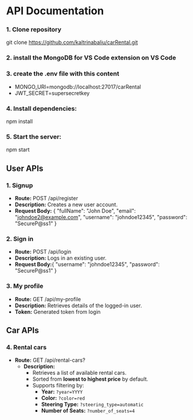 # API Documentation

### 1. Clone repository

git clone https://github.com/kaltrinabaliu/carRental.git

### 2. install the MongoDB for VS Code extension on VS Code

### 3. create the .env file with this content

- MONGO_URI=mongodb://localhost:27017/carRental
- JWT_SECRET=supersecretkey

### 4. Install dependencies:

npm install

### 5. Start the server:

npm start

## User APIs

### 1. Signup

- **Route:** POST /api/register
- **Description:** Creates a new user account.
- **Request Body:** {
  "fullName": "John Doe",
  "email": "johndoe2@example.com",
  "username": "johndoe12345",
  "password": "SecureP@ss1"
  }

### 2. Sign in

- **Route:** POST /api/login
- **Description:** Logs in an existing user.
- **Request Body:**{
  "username": "johndoe12345",
  "password": "SecureP@ss1"
  }

### 3. My profile

- **Route:** GET /api/my-profile
- **Description:** Retrieves details of the logged-in user.
- **Token:** Generated token from login

## Car APIs

### 4. Rental cars

- **Route:** GET /api/rental-cars?
  - **Description:**
    - Retrieves a list of available rental cars.
    - Sorted from **lowest to highest price** by default.
    - Supports filtering by:
      - **Year:** `?year=YYYY`
      - **Color:** `?color=red`
      - **Steering Type:** `?steering_type=automatic`
      - **Number of Seats:** `?number_of_seats=4`
